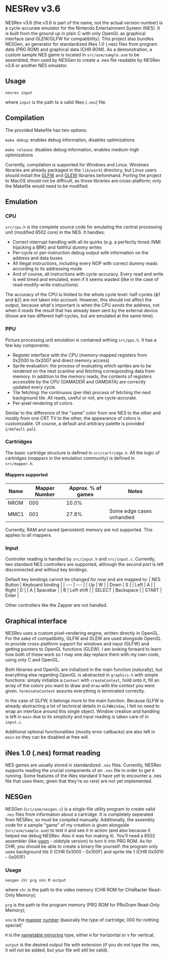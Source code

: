 # NESRev v3.6

NESRev v3.6 (the v3.6 is part of the name, not the actual version number) is a cycle-accurate emulator for the Nintendo Entertainment System (NES). It is built from the ground up in plain C with only OpenGL as graphical interface (and GLEW/GLFW for compatibility). This project also bundles NESGen, an generator for standardized iNes 1.0 (.nes) files from program data (PRG ROM) and graphical data (CHR ROM). As a demonstration, a custom sample NES game is located in `src/asm/sample.asm` to be assembled, then used by NESGen to create a .nes file readable by NESRev v3.6 or another NES emulator.

## Usage

`nesrev input`

where `input` is the path to a valid iNes (`.nes`) file.

## Compilation

The provided Makefile has two options:

`make debug`: enables debug information, disables optimizations

`make release`: disables debug information, enables medium-high optimizations

Currently, compilation is supported for Windows and Linux. Windows libraries are already packaged in the `lib/win32` directory, but Linux users should install the [GLFW](https://glfw.org/) and [GLEW](http://glew.sourceforge.net/) libraries beforehand. Porting the project to MacOS should not be difficult, as those libraries are cross-platform; only the Makefile would need to be modified.

## Emulation

### CPU

`src/cpu.h` is the complete source code for emulating the central processing unit (modified 6502 core) in the NES. It handles:
* Correct interrupt handling with all its quirks (e.g. a perfectly timed /NMI hijacking a BRK) and faithful dummy writes
* Per-cycle or per-instruction debug output with information on the address and data buses
* All illegal instructions, including every NOP with correct dummy reads according to its addressing mode
* And of course, all instructions with cycle-accuracy. Every read and write is well timed and emulated, even if it seems wasted (like in the case of read-modify-write instructions).

The accuracy of the CPU is limited to the whole cycle level: half-cycles (ϕ1 and ϕ2) are not taken into account. However, this should not affect the output, because what's important is when the CPU *sends* the address, not when it *reads* the result that has already been sent by the external device (those are two different half-cycles, but are emulated at the same time).

### PPU

Picture processing unit emulation is contained withing `src/ppu.h`. It has a few key components:
* Register interface with the CPU (memory-mapped registers from 0x2000 to 0x2007 and direct memory access)
* Sprite evaluation: the process of evaluating which sprites are to be rendered on the next scanline and fetching corresponding data from memory. In addition to the memory reads, the contents of registers accessible by the CPU (OAMADDR and OAMDATA) are correctly updated every cycle.
* Tile fetching: the continuous (per-tile) process of fetching the next background tile. All reads, useful or not, are cycle-accurate.
* Per-pixel rendering of colors.

Similar to the difference of the "same" color from one NES to the other and mostly from one CRT TV to the other, the appearance of colors is customizable. Of course, a default and arbitrary palette is provided (`/default.pal`).

### Cartridges

The basic cartridge structure is defined in `src/cartridge.h`. All the logic of cartridges (*mappers* in the emulation community) is defined in `src/mapper.h`.

#### Mappers supported

| Name | Mapper Number | Approx. % of games | Notes |
| --- | --- | --- | --- |
| NROM | 000 | 10.0% |  |
| MMC1 | 001 | 27.8% | Some edge cases unhandled |

Currently, RAM and saved (persistent) memory are not supported. This applies to all mappers.

### Input

Controller reading is handled by `src/input.h` and `src/input.c`. Currently, two standard NES controllers are supported, although the second port is left disconnected and without key bindings.

Default key bindings cannot be changed for now and are mapped to:
| NES Button | Keyboard binding |
| --- | --- |
| Up | W |
| Down | S |
| Left | A |
| Right | D |
| A | Spacebar |
| B | Left shift |
| SELECT | Backspace |
| START | Enter |

Other controllers like the Zapper are not handled.

## Graphical interface

NESRev uses a custom pixel-rendering engine, written directly in OpenGL. For the sake of compatibility, GLFW and GLEW are used alongside OpenGL to provide cross-platform support for windows and input (GLFW) and getting pointers to OpenGL functions (GLEW). I am looking forward to learn how both of these work so I may one day replace them with my own code, using only C and OpenGL.

Both libraries and OpenGL are initialized in the main function (naturally), but everything else regarding OpenGL is abstracted in `graphics.h` with simple functions: simply initialize a `Context` with `createContext`, hold onto it, fill an array of the colors you want to draw and `draw` with the context you were given. `terminateContext` assures everything is terminated correctly.

In the case of GLFW, it belongs more to the main function. Because GLFW is already abstracting a lot of technical details in `GLFWWindow`, I felt no need to wrap an interface around this single object. Window creation and handling is left in `main` due to its simplicity and input reading is taken care of in `input.c`.

Additional optional functionalities (mostly error callbacks) are also left in `main` so they can be disabled at free will.

## iNes 1.0 (.nes) format reading

NES games are usually stored in standardized `.nes` files. Currently, NESRev supports reading the crucial components of an `.nes` file in order to get it running. Some features of the iNes standard (I have yet to encounter a .nes file that uses them, given that they're so rare) are not yet implemented.

## NESGen

NESGen (`src/asm/nesgen.c`) is a single-file utility program to create valid `.nes` files from information about a cartridge. It is completely seperated from NESRev, so must be compiled manually. Additionally, the assembly code for a sample "game" of my creation is given alongside (`src/asm/sample.asm`) to test it and see it in action (and also because it helped me debug NESRev. Also it was fun making it). You'll need a 6502 assembler (like [vasm](http://sun.hasenbraten.de/vasm/) - oldstyle version) to turn it into PRG ROM. As for CHR, you should be able to create a binary file yourself: the program only uses background tile 0 (CHR 0x1000 - 0x100F) and sprite tile 1 (CHR 0x0010 - 0x001F)

### Usage

`nesgen chr prg nnn M output`

where `chr` is the path to the video memory (CHR ROM for CHaRacter Read-Only Memory);

`prg` is the path to the program memory (PRG ROM for PRoGram Read-Only Memory);

`nnn` is the [mapper](https://wiki.nesdev.org/w/index.php?title=Mapper) [number](https://wiki.nesdev.org/w/index.php/List_of_mappers) (basically the type of cartridge; 000 for nothing special)'

`M` is the [nametable mirroring](https://wiki.nesdev.org/w/index.php?title=Mirroring#Nametable_Mirroring) type, either `H` for horizontal or `V` for vertical;

`output` is the desired output file with extension (if you do not type the .nes, it will not be added, but your file will still be valid).
